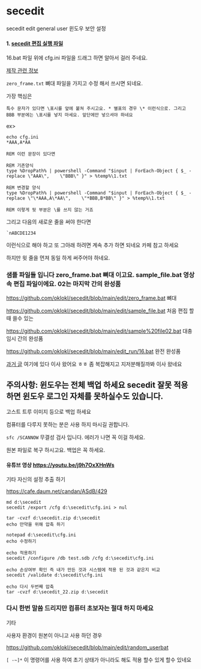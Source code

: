 # secedit
secedit edit general user 윈도우 보안 설정

#### 1. [secedit 편집 실행 파일](https://github.com/oklokl/secedit/releases/tag/batch_file)

16.bat 파일 위에 cfg.ini 파일을 드래그 하면 알아서 걸러 주네요.

[제작 관련 정보](https://cafe.daum.net/candan/Lrrl/5)

`zero_frame.txt` 뼈대 파일을 가지고 수정 해서 쓰시면 되네요. 

가장 핵심은 

`특수 문자가 있다면 \표시를 앞에 붙쳐 주시고요. * 별표의 경우 \* 이런식으로. 그리고 BBB 부분에는 \표시를 넣지 마세요. 앞단에만 넣으셔야 하네요`

ex>
```
echo cfg.ini 
*AAA,A*AA

REM 이런 문장이 있다면

REM 기존양식
type %DropPath% | powershell -Command "$input | ForEach-Object { $_ -replace \"AAA\",	 \"BBB\" }" > %temp%\1.txt

REM 변경할 양식
type %DropPath% | powershell -Command "$input | ForEach-Object { $_ -replace \"\*AAA,A\*AA\",	 \"*BBB,B*BB\" }" > %temp%\1.txt

REM 이렇게 뒷 부분은 \를 쓰지 않는 거죠 
```

그리고 다음의 새로운 줄을 써야 한다면
```
`nABCDE1234
```
이런식으로 해야 하고 또 그아래 하려면 계속 추가 하면 되네요 카페 참고 하세요

하지만 윗 줄을 먼져 동일 하게 써주어야 하네요.


### 샘플 파일들 입니다 zero_frame.bat 뼈대 이고요.  sample_file.bat 영상속 편집 파일이에요. 02는 마지막 간의 완성품 

https://github.com/oklokl/secedit/blob/main/edit/zero_frame.bat 뼈대

https://github.com/oklokl/secedit/blob/main/edit/sample_file.bat 처음 편집 할때 쓸수 있는

https://github.com/oklokl/secedit/blob/main/edit/sample%20file02.bat 대충 임시 간의 완성품 

https://github.com/oklokl/secedit/blob/main/edit_run/16.bat  완전 완성품


[과거 글](https://github.com/oklokl/advfirewall-ip-list-firehol_level1.netset/releases/tag/secedit) 여기에 있다 이사 왔어요 ㅎㅎ 좀 복잡해지고 지저분해질까봐 이사 왔네요

## 주의사항: 윈도우는 전체 백업 하세요 secedit 잘못 적용 하면 윈도우 로그인 자체를 못하실수도 있습니다.

고스트 트루 이미지 등으로 백업 하세요

컴퓨터를 다루지 못하는 분은 사용 하지 마시길 권합니다.

`sfc /SCANNOW` 무결성 검사 입니다. 에러가 나면 꼭 이걸 하세요.

원본 파일로 복구 하시고요. 백업은 꼭 하세요.

#### 유튜브 영상 https://youtu.be/j9h7OxXHnWs

기타 자신의 설정 추출 하기

https://cafe.daum.net/candan/ASdB/429

```
md d:\secedit 
secedit /export /cfg d:\secedit\cfg.ini > nul

tar -cvzf d:\secedit.zip d:\secedit
echo 만약을 위해 압축 하기

notepad d:\secedit\cfg.ini
echo 수정하기

echo 적용하기
secedit /configure /db test.sdb /cfg d:\secedit\cfg.ini

echo 손상여부 확인 즉 내가 만든 것과 시스템에 적용 된 것과 같은지 비교
secedit /validate d:\secedit\cfg.ini 

echo 다시 두번째 압축
tar -cvzf d:\secedit_22.zip d:\secedit
```

### 다시 한번 말씀 드리지만 컴퓨터 초보자는 절대 하지 마세요

기타

사용자 환경이 원본이 아니고 사용 하던 경우

https://github.com/oklokl/secedit/blob/main/edit/random_userbat

`[ -~]*` 이 명령어를 사용 하여 초기 상태가 아니라도 해도 적용 할수 있게 할수 있네요
